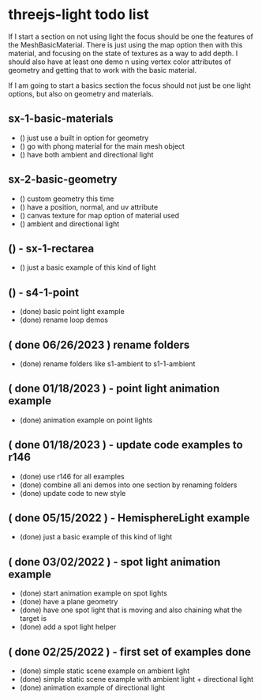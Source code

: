 # threejs-light todo list

<!-- NOLIGHT SECTION -->

If I start a section on not using light the focus should be one the features of the MeshBasicMaterial. There is just using the map option then with this material, and focusing on the state of textures as a way to add depth. I should also have at least one demo n using vertex color attributes of geometry and getting that to work with the basic material.

<!-- BASICS SECTION -->

If I am going to start a basics section the focus should not just be one light options, but also on geometry and materials.

## sx-1-basic-materials
* () just use a built in option for geometry
* () go with phong material for the main mesh object
* () have both ambient and directional light

## sx-2-basic-geometry
* () custom geometry this time
* () have a position, normal, and uv attribute
* () canvas texture for map option of material used
* () ambient and directional light

<!-- RECT AREA SECTION -->

## () - sx-1-rectarea
* () just a basic example of this kind of light

<!-- POINT AREA SECTION -->

## () - s4-1-point
* (done) basic point light example
* (done) rename loop demos 

<!-- Done -->

## ( done 06/26/2023 ) rename folders
* (done) rename folders like s1-ambient to s1-1-ambient

## ( done 01/18/2023 ) - point light animation example
* (done) animation example on point lights

## ( done 01/18/2023 ) - update code examples to r146
* (done) use r146 for all examples
* (done) combine all ani demos into one section by renaming folders
* (done) update code to new style

## ( done 05/15/2022 ) - HemisphereLight example
* (done) just a basic example of this kind of light

## ( done 03/02/2022 ) - spot light animation example
* (done) start animation example on spot lights
* (done) have a plane geometry
* (done) have one spot light that is moving and also chaining what the target is
* (done) add a spot light helper

## ( done 02/25/2022 ) - first set of examples done
* (done) simple static scene example on ambient light
* (done) simple static scene example with ambient light + directional light
* (done) animation example of directional light
